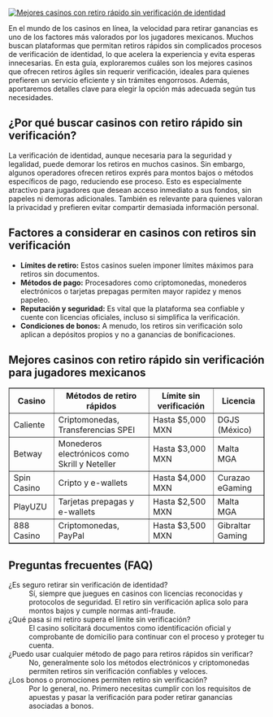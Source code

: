 [![Mejores casinos con retiro rápido sin verificación de identidad](https://123-caf.pages.dev/gitsignup.png)](https://vrmoo.ru/Bt82HjjY)

<p>En el mundo de los casinos en línea, la velocidad para retirar ganancias es uno de los factores más valorados por los jugadores mexicanos. Muchos buscan plataformas que permitan retiros rápidos sin complicados procesos de verificación de identidad, lo que acelera la experiencia y evita esperas innecesarias. En esta guía, exploraremos cuáles son los mejores casinos que ofrecen retiros ágiles sin requerir verificación, ideales para quienes prefieren un servicio eficiente y sin trámites engorrosos. Además, aportaremos detalles clave para elegir la opción más adecuada según tus necesidades.</p>  <h2>¿Por qué buscar casinos con retiro rápido sin verificación?</h2> <p>La verificación de identidad, aunque necesaria para la seguridad y legalidad, puede demorar los retiros en muchos casinos. Sin embargo, algunos operadores ofrecen retiros exprés para montos bajos o métodos específicos de pago, reduciendo ese proceso. Esto es especialmente atractivo para jugadores que desean acceso inmediato a sus fondos, sin papeles ni demoras adicionales. También es relevante para quienes valoran la privacidad y prefieren evitar compartir demasiada información personal.</p>  <h2>Factores a considerar en casinos con retiros sin verificación</h2> <ul>   <li><strong>Límites de retiro:</strong> Estos casinos suelen imponer límites máximos para retiros sin documentos.</li>   <li><strong>Métodos de pago:</strong> Procesadores como criptomonedas, monederos electrónicos o tarjetas prepagas permiten mayor rapidez y menos papeleo.</li>   <li><strong>Reputación y seguridad:</strong> Es vital que la plataforma sea confiable y cuente con licencias oficiales, incluso si simplifica la verificación.</li>   <li><strong>Condiciones de bonos:</strong> A menudo, los retiros sin verificación solo aplican a depósitos propios y no a ganancias de bonificaciones.</li> </ul>  <h2>Mejores casinos con retiro rápido sin verificación para jugadores mexicanos</h2> <table border="1" cellpadding="5" cellspacing="0">   <thead>     <tr>       <th>Casino</th>       <th>Métodos de retiro rápidos</th>       <th>Límite sin verificación</th>       <th>Licencia</th>     </tr>   </thead>   <tbody>     <tr>       <td>Caliente</td>       <td>Criptomonedas, Transferencias SPEI</td>       <td>Hasta $5,000 MXN</td>       <td>DGJS (México)</td>     </tr>     <tr>       <td>Betway</td>       <td>Monederos electrónicos como Skrill y Neteller</td>       <td>Hasta $3,000 MXN</td>       <td>Malta MGA</td>     </tr>     <tr>       <td>Spin Casino</td>       <td>Cripto y e-wallets</td>       <td>Hasta $4,000 MXN</td>       <td>Curazao eGaming</td>     </tr>     <tr>       <td>PlayUZU</td>       <td>Tarjetas prepagas y e-wallets</td>       <td>Hasta $2,500 MXN</td>       <td>Malta MGA</td>     </tr>     <tr>       <td>888 Casino</td>       <td>Criptomonedas, PayPal</td>       <td>Hasta $3,500 MXN</td>       <td>Gibraltar Gaming</td>     </tr>   </tbody> </table>  <h2>Preguntas frecuentes (FAQ)</h2> <dl>   <dt>¿Es seguro retirar sin verificación de identidad?</dt>   <dd>Sí, siempre que juegues en casinos con licencias reconocidas y protocolos de seguridad. El retiro sin verificación aplica solo para montos bajos y cumple normas anti-fraude.</dd>    <dt>¿Qué pasa si mi retiro supera el límite sin verificación?</dt>   <dd>El casino solicitará documentos como identificación oficial y comprobante de domicilio para continuar con el proceso y proteger tu cuenta.</dd>    <dt>¿Puedo usar cualquier método de pago para retiros rápidos sin verificar?</dt>   <dd>No, generalmente solo los métodos electrónicos y criptomonedas permiten retiros sin verificación confiables y veloces.</dd>    <dt>¿Los bonos o promociones permiten retiro sin verificación?</dt>   <dd>Por lo general, no. Primero necesitas cumplir con los requisitos de apuestas y pasar la verificación para poder retirar ganancias asociadas a bonos.</dd> </dl>